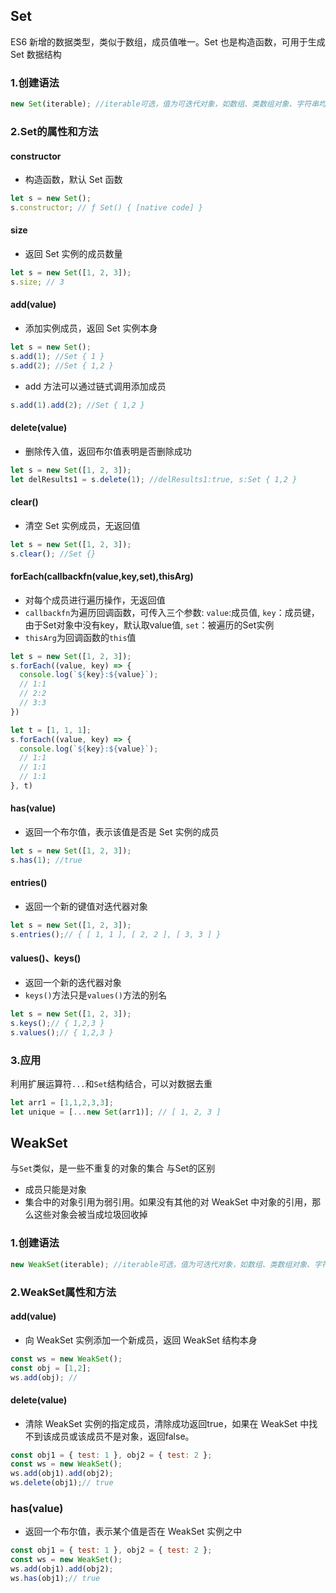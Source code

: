 ## Set

ES6 新增的数据类型，类似于数组，成员值唯一。Set 也是构造函数，可用于生成 Set 数据结构

### 1.创建语法

```javascript
new Set(iterable); //iterable可选，值为可迭代对象，如数组、类数组对象、字符串均可
```

### 2.Set的属性和方法

#### constructor

- 构造函数，默认 Set 函数

```javascript
let s = new Set();
s.constructor; // ƒ Set() { [native code] }
```

#### size

- 返回 Set 实例的成员数量

```javascript
let s = new Set([1, 2, 3]);
s.size; // 3
```

#### add(value)

- 添加实例成员，返回 Set 实例本身

```javascript
let s = new Set();
s.add(1); //Set { 1 }
s.add(2); //Set { 1,2 }
```

- add 方法可以通过链式调用添加成员

```javascript
s.add(1).add(2); //Set { 1,2 }
```

#### delete(value)

- 删除传入值，返回布尔值表明是否删除成功

```javascript
let s = new Set([1, 2, 3]);
let delResults1 = s.delete(1); //delResults1:true, s:Set { 1,2 }
```

#### clear()

- 清空 Set 实例成员，无返回值

```javascript
let s = new Set([1, 2, 3]);
s.clear(); //Set {}
```

#### forEach(callbackfn(value,key,set),thisArg)

- 对每个成员进行遍历操作，无返回值
- `callbackfn`为遍历回调函数，可传入三个参数:
`value`:成员值,
`key`：成员键，由于Set对象中没有key，默认取value值,
`set`：被遍历的Set实例
- `thisArg`为回调函数的`this`值


```javascript  
let s = new Set([1, 2, 3]);
s.forEach((value, key) => {
  console.log(`${key}:${value}`);
  // 1:1
  // 2:2   
  // 3:3
})

let t = [1, 1, 1];
s.forEach((value, key) => {
  console.log(`${key}:${value}`);
  // 1:1
  // 1:1  
  // 1:1
}, t)
```


#### has(value)

- 返回一个布尔值，表示该值是否是 Set 实例的成员

```javascript
let s = new Set([1, 2, 3]);
s.has(1); //true
```

#### entries()
- 返回一个新的键值对迭代器对象

```javascript
let s = new Set([1, 2, 3]);
s.entries();// { [ 1, 1 ], [ 2, 2 ], [ 3, 3 ] }
```

#### values()、keys()
- 返回一个新的迭代器对象
- `keys()`方法只是`values()`方法的别名

```javascript
let s = new Set([1, 2, 3]);
s.keys();// { 1,2,3 }
s.values();// { 1,2,3 }
```
### 3.应用
利用扩展运算符`...`和`Set`结构结合，可以对数据去重

```javascript
let arr1 = [1,1,2,3,3];
let unique = [...new Set(arr1)]; // [ 1, 2, 3 ]
```

## WeakSet
与`Set`类似，是一些不重复的对象的集合
与Set的区别
- 成员只能是对象
- 集合中的对象引用为弱引用。如果没有其他的对 WeakSet 中对象的引用，那么这些对象会被当成垃圾回收掉

### 1.创建语法
```javascript
new WeakSet(iterable); //iterable可选，值为可迭代对象，如数组、类数组对象、字符串均可
```

### 2.WeakSet属性和方法
#### add(value)
- 向 WeakSet 实例添加一个新成员，返回 WeakSet 结构本身
```javascript
const ws = new WeakSet();
const obj = [1,2];
ws.add(obj); //
```

#### delete(value)
- 清除 WeakSet 实例的指定成员，清除成功返回true，如果在 WeakSet 中找不到该成员或该成员不是对象，返回false。
```javascript
const obj1 = { test: 1 }, obj2 = { test: 2 };
const ws = new WeakSet();
ws.add(obj1).add(obj2);
ws.delete(obj1);// true
```


### has(value)
- 返回一个布尔值，表示某个值是否在 WeakSet 实例之中
```javascript
const obj1 = { test: 1 }, obj2 = { test: 2 };
const ws = new WeakSet();
ws.add(obj1).add(obj2);
ws.has(obj1);// true
```
